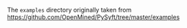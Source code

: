 The `examples` directory originally taken from
https://github.com/OpenMined/PySyft/tree/master/examples
